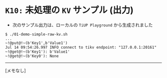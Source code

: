 # `K10:` 未処理の `KV` サンプル (出力)
+ 次のサンプル出力は、ローカルの `TiUP Playground` から生成されました
```
$ ./01-demo-simple-raw-kv.sh 
...
~!@put@!~(b'Key1',b'Value1')
Jul 14 09:54:26.997 INFO connect to tikv endpoint: "127.0.0.1:20161"
~!@get@!~(b'Key1'): b'Value1'
~!@get@!~(b'Key0'): None
```
-------------------------------------------
[メモなし]